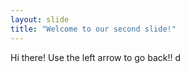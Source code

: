 ```yaml
---
layout: slide
title: "Welcome to our second slide!"
---
```

Hi there!
Use the left arrow to go back!!
d
